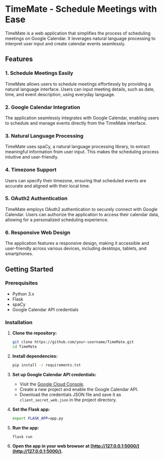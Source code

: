 
# TimeMate - Schedule Meetings with Ease

TimeMate is a web application that simplifies the process of scheduling meetings on Google Calendar. It leverages natural language processing to interpret user input and create calendar events seamlessly.

## Features

### 1. Schedule Meetings Easily

TimeMate allows users to schedule meetings effortlessly by providing a natural language interface. Users can input meeting details, such as date, time, and event description, using everyday language.

### 2. Google Calendar Integration

The application seamlessly integrates with Google Calendar, enabling users to schedule and manage events directly from the TimeMate interface.

### 3. Natural Language Processing

TimeMate uses spaCy, a natural language processing library, to extract meaningful information from user input. This makes the scheduling process intuitive and user-friendly.

### 4. Timezone Support

Users can specify their timezone, ensuring that scheduled events are accurate and aligned with their local time.

### 5. OAuth2 Authentication

TimeMate employs OAuth2 authentication to securely connect with Google Calendar. Users can authorize the application to access their calendar data, allowing for a personalized scheduling experience.

### 6. Responsive Web Design

The application features a responsive design, making it accessible and user-friendly across various devices, including desktops, tablets, and smartphones.

## Getting Started

### Prerequisites

- Python 3.x
- Flask
- spaCy
- Google Calendar API credentials

### Installation

1. **Clone the repository:**

    ```bash
    git clone https://github.com/your-username/TimeMate.git
    cd TimeMate
    ```

2. **Install dependencies:**

    ```bash
    pip install -r requirements.txt
    ```

3. **Set up Google Calendar API credentials:**

   - Visit the [Google Cloud Console](https://console.cloud.google.com/).
   - Create a new project and enable the Google Calendar API.
   - Download the credentials JSON file and save it as `client_secret_web.json` in the project directory.

4. **Set the Flask app:**

    ```bash
    export FLASK_APP=app.py
    ```

5. **Run the app:**

    ```bash
    flask run
    ```

6. **Open the app in your web browser at [http://127.0.0.1:5000/](http://127.0.0.1:5000/).**
